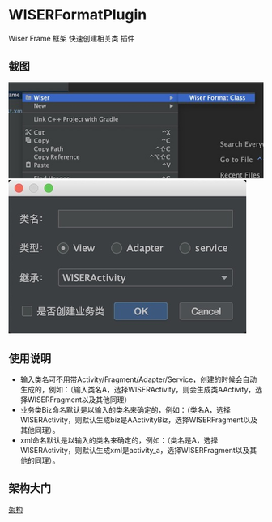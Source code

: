 # WISERFormatPlugin
Wiser Frame 框架 快速创建相关类 插件

## 截图
![images](https://github.com/Wiser-Wong/WISERFormatPlugin/blob/master/images/plugin1.png)
![images](https://github.com/Wiser-Wong/WISERFormatPlugin/blob/master/images/plugin2.png)

## 使用说明

   * 输入类名可不用带Activity/Fragment/Adapter/Service，创建的时候会自动生成的，例如：（输入类名A，选择WISERActivity，则会生成类AActivity，选择WISERFragment以及其他同理）
   * 业务类Biz命名默认是以输入的类名来确定的，例如：（类名A，选择WISERActivity，则默认生成biz是AActivityBiz，选择WISERFragment以及其他同理）。
   * xml命名默认是以输入的类名来确定的，例如：（类名是A，选择WISERActivity，则默认生成xml是activity_a，选择WISERFragment以及其他的同理）。

## 架构大门
[架构](https://github.com/Wiser-Wong/Frame)
